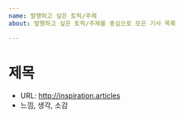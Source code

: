 ```yaml
---
name: 발행하고 싶은 토픽/주제
about: 발행하고 싶은 토픽/주제를 중심으로 모은 기사 목록

---
```


# 제목

* URL: http://inspiration.articles
* 느낌, 생각, 소감
